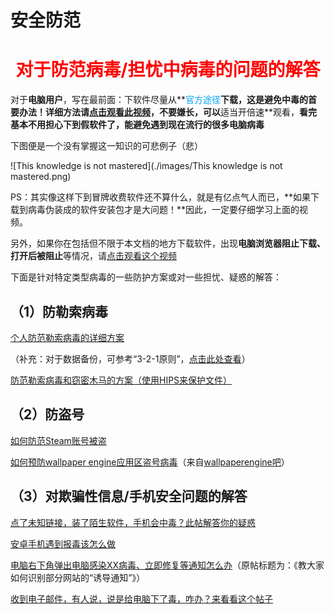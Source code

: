 # 安全防范



# **<span style="color:red; font-weight: bold; text-align: center; display: block;">对于防范病毒/担忧中病毒的问题的解答</span>**

对于**电脑用户**，写在最前面：下软件尽量从**<span style="color: #00A3F5;">官方途径</span>**下载，这是避免中毒的首要办法！**详细方法请[点击观看此视频](https://qr10.cn/AtDGpJ)**，不要嫌长，可以**适当开倍速**观看，**看完基本不用担心下到假软件了，能避免遇到现在流行的很多电脑病毒**

下图便是一个没有掌握这一知识的可悲例子（悲）

![This knowledge is not mastered](./images/This knowledge is not mastered.png)

PS：其实像这样下到冒牌收费软件还不算什么，就是有亿点气人而已，**如果下载到病毒伪装成的软件安装包才是大问题！**因此，一定要仔细学习上面的视频。

另外，如果你在包括但不限于本文档的地方下载软件，出现**电脑浏览器阻止下载、打开后被阻止**等情况，请[点击观看这个视频](https://www.bilibili.com/video/BV1bt4y1L7dw)

下面是针对特定类型病毒的一些防护方案或对一些担忧、疑惑的解答：

## （1）防勒索病毒

[个人防范勒索病毒的详细方案](https://faq.ravenote.top/prevention/skill/2_ransomware_prevention.html)

（补充：对于数据备份，可参考“3-2-1原则”，[点击此处查看](https://sspai.com/post/39591)）

[防范勒索病毒和窃密木马的方案（使用HIPS来保护文件）](https://www.bilibili.com/video/BV18H4y1C76p/) 

## （2）防盗号

[如何防范Steam账号被盗](https://faq.ravenote.top/prevention/skill/4_steam_prevention.html)

[如何预防wallpaper engine应用区盗号病毒](https://tieba.baidu.com/p/8598453985)（来自[wallpaperengine吧](https://tieba.baidu.com/f?kw=wallpaperengine&ie=utf-8)）

## （3）对欺骗性信息/手机安全问题的解答

[点了未知链接，装了陌生软件，手机会中毒？此帖解答你的疑惑](https://tieba.baidu.com/p/8874309973)

[安卓手机遇到报毒该怎么做](https://faq.ravenote.top/prevention/basic/7_a_gray_android.html)

[电脑右下角弹出电脑感染XX病毒、立即修复等通知怎么办](https://tieba.baidu.com/p/8495219375)（原帖标题为：《教大家如何识别部分网站的“诱导通知”》）

[收到电子邮件，有人说，说是给电脑下了毒，咋办？来看看这个帖子](https://tieba.baidu.com/p/8989356547)

